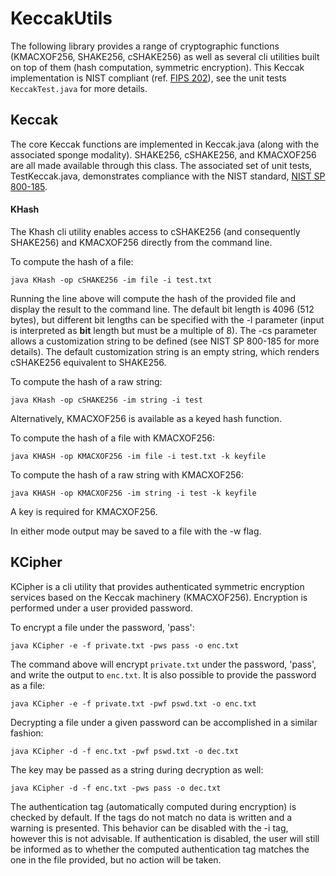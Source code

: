 # KeccakUtils

The following library provides a range of cryptographic functions (KMACXOF256, SHAKE256, cSHAKE256) as well as several cli utilities built on top of them (hash computation, symmetric encryption). This Keccak implementation is NIST compliant (ref. [FIPS 202](https://nvlpubs.nist.gov/nistpubs/FIPS/NIST.FIPS.202.pdf)), see the unit tests ```KeccakTest.java``` for more details. 

## Keccak
The core Keccak functions are implemented in Keccak.java (along with the associated sponge modality). SHAKE256, cSHAKE256, and KMACXOF256 are all made available through this class. The associated set of unit tests, TestKeccak.java, demonstrates compliance with the NIST standard, [NIST SP 800-185](https://nvlpubs.nist.gov/nistpubs/SpecialPublications/NIST.SP.800-185.pdf).

#### KHash
The Khash cli utility enables access to cSHAKE256 (and consequently SHAKE256) and KMACXOF256 directly from the command line.

To compute the hash of a file:
```aidl
java KHash -op cSHAKE256 -im file -i test.txt 
```
Running the line above will compute the hash of the provided file and display the result to the command line. The default bit length is 4096 (512 bytes), but different bit lengths can be specified with the -l parameter (input is interpreted as **bit** length but must be a multiple of 8). The -cs parameter allows a customization string to be defined (see NIST SP 800-185 for more details). The default customization string is an empty string, which renders cSHAKE256 equivalent to SHAKE256.

To compute the hash of a raw string:
```aidl
java KHash -op cSHAKE256 -im string -i test
``` 

Alternatively, KMACXOF256 is available as a keyed hash function. 

To compute the hash of a file with KMACXOF256:
```aidl
java KHASH -op KMACXOF256 -im file -i test.txt -k keyfile 
```

To compute the hash of a raw string with KMACXOF256:
```aidl
java KHASH -op KMACXOF256 -im string -i test -k keyfile
```

A key is required for KMACXOF256. 

In either mode output may be saved to a file with the -w flag. 

## KCipher
KCipher is a cli utility that provides authenticated symmetric encryption services based on the Keccak machinery (KMACXOF256). Encryption is performed under a user provided password. 

To encrypt a file under the password, 'pass':
```aidl
java KCipher -e -f private.txt -pws pass -o enc.txt 
```

The command above will encrypt ```private.txt``` under the password, 'pass', and write the output to ```enc.txt```. It is also possible to provide the password as a file:

```aidl
java KCipher -e -f private.txt -pwf pswd.txt -o enc.txt
```

Decrypting a file under a given password can be accomplished in a similar fashion:
```aidl
java KCipher -d -f enc.txt -pwf pswd.txt -o dec.txt
```

The key may be passed as a string during decryption as well:
```aidl
java KCipher -d -f enc.txt -pws pass -o dec.txt
```

The authentication tag (automatically computed during encryption) is checked by default. If the tags do not match no data is written and a warning is presented. This behavior can be disabled with the -i tag, however this is not advisable. If authentication is disabled, the user will still be informed as to whether the computed authentication tag matches the one in the file provided, but no action will be taken. 
